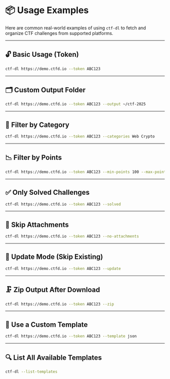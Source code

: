 # 📦 Usage Examples

Here are common real-world examples of using `ctf-dl` to fetch and organize CTF challenges from supported platforms.

---

## 🔓 Basic Usage (Token)

```bash
ctf-dl https://demo.ctfd.io --token ABC123
```

---

## 🗂 Custom Output Folder

```bash
ctf-dl https://demo.ctfd.io --token ABC123 --output ~/ctf-2025
```

---

## 🎯 Filter by Category

```bash
ctf-dl https://demo.ctfd.io --token ABC123 --categories Web Crypto
```

---

## 📉 Filter by Points

```bash
ctf-dl https://demo.ctfd.io --token ABC123 --min-points 100 --max-points 300
```

---

## ✅ Only Solved Challenges

```bash
ctf-dl https://demo.ctfd.io --token ABC123 --solved
```

---

## 🚫 Skip Attachments

```bash
ctf-dl https://demo.ctfd.io --token ABC123 --no-attachments
```

---

## 🔁 Update Mode (Skip Existing)

```bash
ctf-dl https://demo.ctfd.io --token ABC123 --update
```

---

## 🗜 Zip Output After Download

```bash
ctf-dl https://demo.ctfd.io --token ABC123 --zip
```

---

## 🧩 Use a Custom Template

```bash
ctf-dl https://demo.ctfd.io --token ABC123 --template json
```

---

## 🔍 List All Available Templates

```bash
ctf-dl --list-templates
```

